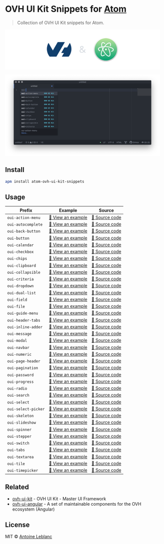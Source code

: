 # OVH UI Kit Snippets for [Atom](https://atom.io)

> Collection of OVH UI Kit snippets for Atom.

[![](media/banner.png)](https://atom.io)

[![OVH UI Kit documentation](media/screenshot.png)](https://ovh-ux.github.io/ovh-ui-kit-documentation/#!/documentation/introduction)

## Install

```sh
apm install atom-ovh-ui-kit-snippets
```

## Usage

| Prefix              | Example                                                  | Source                                             |
|---------------------|----------------------------------------------------------|----------------------------------------------------|
| `oui-action-menu`   | [:telescope: View an example][oui-action-menu-example]   | [:microscope: Source code][oui-action-menu-code]   |
| `oui-autocomplete`  | [:telescope: View an example][oui-autocomplete-example]  | [:microscope: Source code][oui-autocomplete-code]  |
| `oui-back-button`   | [:telescope: View an example][oui-back-button-example]   | [:microscope: Source code][oui-back-button-code]   |
| `oui-button`        | [:telescope: View an example][oui-button-example]        | [:microscope: Source code][oui-button-code]        |
| `oui-calendar`      | [:telescope: View an example][oui-calendar-example]      | [:microscope: Source code][oui-calendar-code]      |
| `oui-checkbox`      | [:telescope: View an example][oui-checkbox-example]      | [:microscope: Source code][oui-checkbox-code]      |
| `oui-chips`         | [:telescope: View an example][oui-chips-example]         | [:microscope: Source code][oui-chips-code]         |
| `oui-clipboard`     | [:telescope: View an example][oui-clipboard-example]     | [:microscope: Source code][oui-clipboard-code]     |
| `oui-collapsible`   | [:telescope: View an example][oui-collapsible-example]   | [:microscope: Source code][oui-collapsible-code]   |
| `oui-criteria`      | [:telescope: View an example][oui-criteria-example]      | [:microscope: Source code][oui-criteria-code]      |
| `oui-dropdown`      | [:telescope: View an example][oui-dropdown-example]      | [:microscope: Source code][oui-dropdown-code]      |
| `oui-dual-list`     | [:telescope: View an example][oui-dual-list-example]     | [:microscope: Source code][oui-dual-list-code]     |
| `oui-field`         | [:telescope: View an example][oui-field-example]         | [:microscope: Source code][oui-field-code]         |
| `oui-file`          | [:telescope: View an example][oui-file-example]          | [:microscope: Source code][oui-file-code]          |
| `oui-guide-menu`    | [:telescope: View an example][oui-guide-menu-example]    | [:microscope: Source code][oui-guide-menu-code]    |
| `oui-header-tabs`   | [:telescope: View an example][oui-header-tabs-example]   | [:microscope: Source code][oui-header-tabs-code]   |
| `oui-inline-adder`  | [:telescope: View an example][oui-inline-adder-example]  | [:microscope: Source code][oui-inline-adder-code]  |
| `oui-message`       | [:telescope: View an example][oui-message-example]       | [:microscope: Source code][oui-message-code]       |
| `oui-modal`         | [:telescope: View an example][oui-modal-example]         | [:microscope: Source code][oui-modal-code]         |
| `oui-navbar`        | [:telescope: View an example][oui-navbar-example]        | [:microscope: Source code][oui-navbar-code]        |
| `oui-numeric`       | [:telescope: View an example][oui-numeric-example]       | [:microscope: Source code][oui-numeric-code]       |
| `oui-page-header`   | [:telescope: View an example][oui-page-header-example]   | [:microscope: Source code][oui-page-header-code]   |
| `oui-pagination`    | [:telescope: View an example][oui-pagination-example]    | [:microscope: Source code][oui-pagination-code]    |
| `oui-password`      | [:telescope: View an example][oui-password-example]      | [:microscope: Source code][oui-password-code]      |
| `oui-progress`      | [:telescope: View an example][oui-progress-example]      | [:microscope: Source code][oui-progress-code]      |
| `oui-radio`         | [:telescope: View an example][oui-radio-example]         | [:microscope: Source code][oui-radio-code]         |
| `oui-search`        | [:telescope: View an example][oui-search-example]        | [:microscope: Source code][oui-search-code]        |
| `oui-select`        | [:telescope: View an example][oui-select-example]        | [:microscope: Source code][oui-select-code]        |
| `oui-select-picker` | [:telescope: View an example][oui-select-picker-example] | [:microscope: Source code][oui-select-picker-code] |
| `oui-skeleton`      | [:telescope: View an example][oui-skeleton-example]      | [:microscope: Source code][oui-skeleton-code]      |
| `oui-slideshow`     | [:telescope: View an example][oui-slideshow-example]     | [:microscope: Source code][oui-slideshow-code]     |
| `oui-spinner`       | [:telescope: View an example][oui-spinner-example]       | [:microscope: Source code][oui-spinner-code]       |
| `oui-stepper`       | [:telescope: View an example][oui-stepper-example]       | [:microscope: Source code][oui-stepper-code]       |
| `oui-switch`        | [:telescope: View an example][oui-switch-example]        | [:microscope: Source code][oui-switch-code]        |
| `oui-tabs`          | [:telescope: View an example][oui-tabs-example]          | [:microscope: Source code][oui-tabs-code]          |
| `oui-textarea`      | [:telescope: View an example][oui-textarea-example]      | [:microscope: Source code][oui-textarea-code]      |
| `oui-tile`          | [:telescope: View an example][oui-tile-example]          | [:microscope: Source code][oui-tile-code]          |
| `oui-timepicker`    | [:telescope: View an example][oui-timepicker-example]    | [:microscope: Source code][oui-timepicker-code]    |

## Related

* [ovh-ui-kit](https://github.com/ovh-ux/ovh-ui-kit) - OVH UI Kit - Master UI Framework
* [ovh-ui-angular](https://github.com/ovh-ux/ovh-ui-angular) - A set of maintainable components for the OVH ecosystem (Angular)

## License

MIT © [Antoine Leblanc](https://antleblanc.me)

[oui-action-menu-example]: https://ovh-ux.github.io/ovh-ui-kit-documentation/#!/oui-angular/action-menu
[oui-autocomplete-example]: https://ovh-ux.github.io/ovh-ui-kit-documentation/#!/oui-angular/autocomplete
[oui-back-button-example]: https://ovh-ux.github.io/ovh-ui-kit-documentation/#!/oui-angular/back-button
[oui-button-example]: https://ovh-ux.github.io/ovh-ui-kit-documentation/#!/oui-angular/button
[oui-calendar-example]: https://ovh-ux.github.io/ovh-ui-kit-documentation/#!/oui-angular/calendar
[oui-checkbox-example]: https://ovh-ux.github.io/ovh-ui-kit-documentation/#!/oui-angular/checkbox
[oui-chips-example]: https://ovh-ux.github.io/ovh-ui-kit-documentation/#!/oui-angular/chips
[oui-clipboard-example]: https://ovh-ux.github.io/ovh-ui-kit-documentation/#!/oui-angular/clipboard
[oui-collapsible-example]: https://ovh-ux.github.io/ovh-ui-kit-documentation/#!/oui-angular/collapsible
[oui-criteria-example]: https://ovh-ux.github.io/ovh-ui-kit-documentation/#!/oui-angular/criteria
[oui-dropdown-example]: https://ovh-ux.github.io/ovh-ui-kit-documentation/#!/oui-angular/dropdown
[oui-dual-list-example]: https://ovh-ux.github.io/ovh-ui-kit-documentation/#!/oui-angular/dual-list
[oui-field-example]: https://ovh-ux.github.io/ovh-ui-kit-documentation/#!/oui-angular/field
[oui-file-example]: https://ovh-ux.github.io/ovh-ui-kit-documentation/#!/oui-angular/file
[oui-guide-menu-example]: https://ovh-ux.github.io/ovh-ui-kit-documentation/#!/oui-angular/guide-menu
[oui-header-tabs-example]: https://ovh-ux.github.io/ovh-ui-kit-documentation/#!/oui-angular/header-tabs
[oui-inline-adder-example]: https://ovh-ux.github.io/ovh-ui-kit-documentation/#!/oui-angular/inline-adder
[oui-message-example]: https://ovh-ux.github.io/ovh-ui-kit-documentation/#!/oui-angular/message
[oui-modal-example]: https://ovh-ux.github.io/ovh-ui-kit-documentation/#!/oui-angular/modal
[oui-navbar-example]: https://ovh-ux.github.io/ovh-ui-kit-documentation/#!/oui-angular/navbar
[oui-numeric-example]: https://ovh-ux.github.io/ovh-ui-kit-documentation/#!/oui-angular/numeric
[oui-page-header-example]: https://ovh-ux.github.io/ovh-ui-kit-documentation/#!/oui-angular/page-header
[oui-pagination-example]: https://ovh-ux.github.io/ovh-ui-kit-documentation/#!/oui-angular/pagination
[oui-password-example]: https://ovh-ux.github.io/ovh-ui-kit-documentation/#!/oui-angular/password
[oui-progress-example]: https://ovh-ux.github.io/ovh-ui-kit-documentation/#!/oui-angular/progress
[oui-radio-example]: https://ovh-ux.github.io/ovh-ui-kit-documentation/#!/oui-angular/radio
[oui-search-example]: https://ovh-ux.github.io/ovh-ui-kit-documentation/#!/oui-angular/search
[oui-select-example]: https://ovh-ux.github.io/ovh-ui-kit-documentation/#!/oui-angular/select
[oui-select-picker-example]: https://ovh-ux.github.io/ovh-ui-kit-documentation/#!/oui-angular/select-picker
[oui-skeleton-example]: https://ovh-ux.github.io/ovh-ui-kit-documentation/#!/oui-angular/skeleton
[oui-slideshow-example]: https://ovh-ux.github.io/ovh-ui-kit-documentation/#!/oui-angular/slideshow
[oui-spinner-example]: https://ovh-ux.github.io/ovh-ui-kit-documentation/#!/oui-angular/spinner
[oui-stepper-example]: https://ovh-ux.github.io/ovh-ui-kit-documentation/#!/oui-angular/stepper
[oui-switch-example]: https://ovh-ux.github.io/ovh-ui-kit-documentation/#!/oui-angular/switch
[oui-tabs-example]: https://ovh-ux.github.io/ovh-ui-kit-documentation/#!/oui-angular/tabs
[oui-textarea-example]: https://ovh-ux.github.io/ovh-ui-kit-documentation/#!/oui-angular/textarea
[oui-tile-example]: https://ovh-ux.github.io/ovh-ui-kit-documentation/#!/oui-angular/tile
[oui-timepicker-example]: https://ovh-ux.github.io/ovh-ui-kit-documentation/#!/oui-angular/timepicker

[oui-action-menu-code]: https://github.com/ovh-ux/ovh-ui-angular/tree/master/packages/oui-action-menu
[oui-autocomplete-code]: https://github.com/ovh-ux/ovh-ui-angular/tree/master/packages/oui-autocomplete
[oui-back-button-code]: https://github.com/ovh-ux/ovh-ui-angular/tree/master/packages/oui-back-button
[oui-button-code]: https://github.com/ovh-ux/ovh-ui-angular/tree/master/packages/oui-button
[oui-calendar-code]: https://github.com/ovh-ux/ovh-ui-angular/tree/master/packages/oui-calendar
[oui-checkbox-code]: https://github.com/ovh-ux/ovh-ui-angular/tree/master/packages/oui-checkbox
[oui-chips-code]: https://github.com/ovh-ux/ovh-ui-angular/tree/master/packages/oui-chips
[oui-clipboard-code]: https://github.com/ovh-ux/ovh-ui-angular/tree/master/packages/oui-clipboard
[oui-collapsible-code]: https://github.com/ovh-ux/ovh-ui-angular/tree/master/packages/oui-collapsible
[oui-criteria-code]: https://github.com/ovh-ux/ovh-ui-angular/tree/master/packages/oui-criteria
[oui-dropdown-code]: https://github.com/ovh-ux/ovh-ui-angular/tree/master/packages/oui-dropdown
[oui-dual-list-code]: https://github.com/ovh-ux/ovh-ui-angular/tree/master/packages/oui-dual-list
[oui-field-code]: https://github.com/ovh-ux/ovh-ui-angular/tree/master/packages/oui-field
[oui-file-code]: https://github.com/ovh-ux/ovh-ui-angular/tree/master/packages/oui-file
[oui-guide-menu-code]: https://github.com/ovh-ux/ovh-ui-angular/tree/master/packages/oui-guide-menu
[oui-header-tabs-code]: https://github.com/ovh-ux/ovh-ui-angular/tree/master/packages/oui-header-tabs
[oui-inline-adder-code]: https://github.com/ovh-ux/ovh-ui-angular/tree/master/packages/oui-inline-adder
[oui-message-code]: https://github.com/ovh-ux/ovh-ui-angular/tree/master/packages/oui-message
[oui-modal-code]: https://github.com/ovh-ux/ovh-ui-angular/tree/master/packages/oui-modal
[oui-navbar-code]: https://github.com/ovh-ux/ovh-ui-angular/tree/master/packages/oui-navbar
[oui-numeric-code]: https://github.com/ovh-ux/ovh-ui-angular/tree/master/packages/oui-numeric
[oui-page-header-code]: https://github.com/ovh-ux/ovh-ui-angular/tree/master/packages/oui-page-header
[oui-pagination-code]: https://github.com/ovh-ux/ovh-ui-angular/tree/master/packages/oui-pagination
[oui-password-code]: https://github.com/ovh-ux/ovh-ui-angular/tree/master/packages/oui-password
[oui-progress-code]: https://github.com/ovh-ux/ovh-ui-angular/tree/master/packages/oui-progress
[oui-radio-code]: https://github.com/ovh-ux/ovh-ui-angular/tree/master/packages/oui-radio
[oui-search-code]: https://github.com/ovh-ux/ovh-ui-angular/tree/master/packages/oui-search
[oui-select-code]: https://github.com/ovh-ux/ovh-ui-angular/tree/master/packages/oui-select
[oui-select-picker-code]: https://github.com/ovh-ux/ovh-ui-angular/tree/master/packages/oui-select-picker
[oui-skeleton-code]: https://github.com/ovh-ux/ovh-ui-angular/tree/master/packages/oui-skeleton
[oui-slideshow-code]: https://github.com/ovh-ux/ovh-ui-angular/tree/master/packages/oui-slideshow
[oui-spinner-code]: https://github.com/ovh-ux/ovh-ui-angular/tree/master/packages/oui-spinner
[oui-stepper-code]: https://github.com/ovh-ux/ovh-ui-angular/tree/master/packages/oui-stepper
[oui-switch-code]: https://github.com/ovh-ux/ovh-ui-angular/tree/master/packages/oui-switch
[oui-tabs-code]: https://github.com/ovh-ux/ovh-ui-angular/tree/master/packages/oui-tabs
[oui-textarea-code]: https://github.com/ovh-ux/ovh-ui-angular/tree/master/packages/oui-textarea
[oui-tile-code]: https://github.com/ovh-ux/ovh-ui-angular/tree/master/packages/oui-tile
[oui-timepicker-code]: https://github.com/ovh-ux/ovh-ui-angular/tree/master/packages/oui-timepicker
